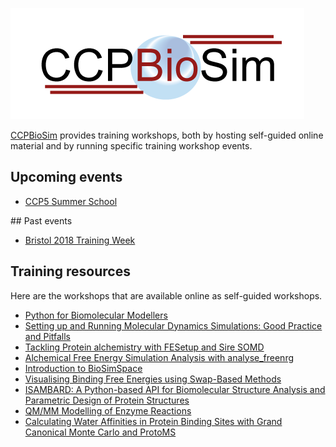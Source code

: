 ![CCPBioSim logo](images/ccpbiosim_logo.png)

[CCPBioSim](https://ccpbiosim.ac.uk) provides training workshops, both by hosting self-guided online
material and by running specific training workshop events.

## Upcoming events

* [CCP5 Summer School](events/ccp52018/README.md)

## Past events

* [Bristol 2018 Training Week](events/bristol2018/README.md)

## Training resources

Here are the workshops that are available online as self-guided workshops.

* [Python for Biomolecular Modellers](https://ccpbiosim.github.io/python_and_data)
* [Setting up and Running Molecular Dynamics Simulations: Good Practice and Pitfalls](https://ccpbiosim.github.io/md_workshop)
* [Tackling Protein alchemistry with FESetup and Sire SOMD](https://ccpbiosim.github.io/fesetup_workshop)
* [Alchemical Free Energy Simulation Analysis with analyse_freenrg](https://ccpbiosim.github.io/fe_workshop)
* [Introduction to BioSimSpace](https://ccpbiosim.github.io/biosimspace_workshop)
* [Visualising Binding Free Energies using Swap-Based Methods](https://ccpbiosim.github.io/xswaps)
* [ISAMBARD: A Python-based API for Biomolecular Structure Analysis and Parametric Design of Protein Structures](https://ccpbiosim.github.io/isambard_workshop)
* [QM/MM Modelling of Enzyme Reactions](https://ccpbiosim.github.io/qmmm_workshop)
* [Calculating Water Affinities in Protein Binding Sites with Grand Canonical Monte Carlo and ProtoMS](https://ccpbiosim.ac.uk/gcmc_protoms_workshop)

